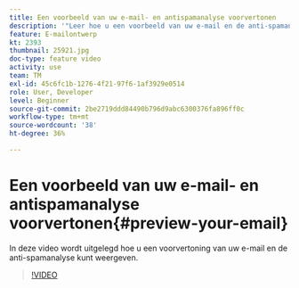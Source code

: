 ```yaml
---
title: Een voorbeeld van uw e-mail- en antispamanalyse voorvertonen
description: '"Leer hoe u een voorbeeld van uw e-mail en de anti-spamanalyse kunt bekijken."'
feature: E-mailontwerp
kt: 2393
thumbnail: 25921.jpg
doc-type: feature video
activity: use
team: TM
exl-id: 45c6fc1b-1276-4f21-97f6-1af3929e0514
role: User, Developer
level: Beginner
source-git-commit: 2be2719ddd84490b796d9abc6300376fa896ff0c
workflow-type: tm+mt
source-wordcount: '38'
ht-degree: 36%

---
```


# Een voorbeeld van uw e-mail- en antispamanalyse voorvertonen{#preview-your-email}

In deze video wordt uitgelegd hoe u een voorvertoning van uw e-mail en de anti-spamanalyse kunt weergeven.

>[!VIDEO](https://video.tv.adobe.com/v/25921?quality=12)
